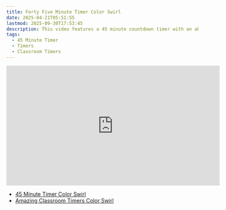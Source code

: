 ```yaml
---
title: Forty Five Minute Timer Color Swirl
date: 2025-04-21T05:51:55
lastmod: 2025-09-30T17:53:45
description: This video features a 45 minute countdown timer with an abstract rainbow color swirl animated background.
tags:
  - 45 Minute Timer
  - Timers
  - Classroom Timers
---
```


<div class="iframe-16-9-container">
<iframe class="youTubeIframe" width="560" height="315" src="https://www.youtube.com/embed/nrE256RjInE" title="YouTube video player" frameborder="0" allow="accelerometer; autoplay; clipboard-write; encrypted-media; gyroscope; picture-in-picture; web-share" referrerpolicy="strict-origin-when-cross-origin" allowfullscreen></iframe>
</div>

- [45 Minute Timer Color Swirl](https://youtu.be/nrE256RjInE)
- [Amazing Classroom Timers Color Swirl](../amazing-classroom-timers-color-swirl.md)
